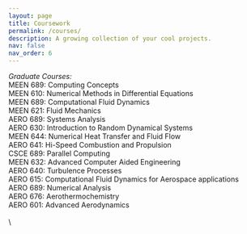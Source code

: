 ```yaml
---
layout: page
title: Coursework
permalink: /courses/
description: A growing collection of your cool projects.
nav: false
nav_order: 6
---
```

*Graduate Courses:*
\
MEEN 689: Computing Concepts \
MEEN 610: Numerical Methods in Differential Equations \
MEEN 689: Computational Fluid Dynamics \
MEEN 621: Fluid Mechanics \
AERO 689: Systems Analysis \
AERO 630: Introduction to Random Dynamical Systems \
MEEN 644: Numerical Heat Transfer and Fluid Flow \
AERO 641: Hi-Speed Combustion and Propulsion \
CSCE 689: Parallel Computing \
MEEN 632: Advanced Computer Aided Engineering \
AERO 640: Turbulence Processes \
AERO 615: Computational Fluid Dynamics for Aerospace applications \
AERO 689: Numerical Analysis \
AERO 676: Aerothermochemistry \
AERO 601: Advanced Aerodynamics \
\
\
